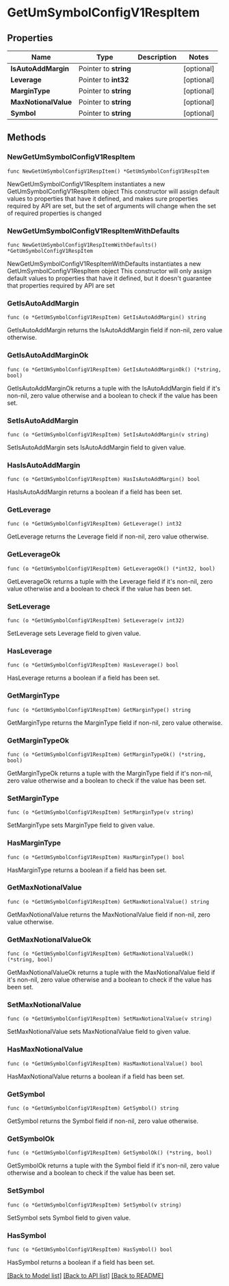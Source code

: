 # GetUmSymbolConfigV1RespItem

## Properties

Name | Type | Description | Notes
------------ | ------------- | ------------- | -------------
**IsAutoAddMargin** | Pointer to **string** |  | [optional] 
**Leverage** | Pointer to **int32** |  | [optional] 
**MarginType** | Pointer to **string** |  | [optional] 
**MaxNotionalValue** | Pointer to **string** |  | [optional] 
**Symbol** | Pointer to **string** |  | [optional] 

## Methods

### NewGetUmSymbolConfigV1RespItem

`func NewGetUmSymbolConfigV1RespItem() *GetUmSymbolConfigV1RespItem`

NewGetUmSymbolConfigV1RespItem instantiates a new GetUmSymbolConfigV1RespItem object
This constructor will assign default values to properties that have it defined,
and makes sure properties required by API are set, but the set of arguments
will change when the set of required properties is changed

### NewGetUmSymbolConfigV1RespItemWithDefaults

`func NewGetUmSymbolConfigV1RespItemWithDefaults() *GetUmSymbolConfigV1RespItem`

NewGetUmSymbolConfigV1RespItemWithDefaults instantiates a new GetUmSymbolConfigV1RespItem object
This constructor will only assign default values to properties that have it defined,
but it doesn't guarantee that properties required by API are set

### GetIsAutoAddMargin

`func (o *GetUmSymbolConfigV1RespItem) GetIsAutoAddMargin() string`

GetIsAutoAddMargin returns the IsAutoAddMargin field if non-nil, zero value otherwise.

### GetIsAutoAddMarginOk

`func (o *GetUmSymbolConfigV1RespItem) GetIsAutoAddMarginOk() (*string, bool)`

GetIsAutoAddMarginOk returns a tuple with the IsAutoAddMargin field if it's non-nil, zero value otherwise
and a boolean to check if the value has been set.

### SetIsAutoAddMargin

`func (o *GetUmSymbolConfigV1RespItem) SetIsAutoAddMargin(v string)`

SetIsAutoAddMargin sets IsAutoAddMargin field to given value.

### HasIsAutoAddMargin

`func (o *GetUmSymbolConfigV1RespItem) HasIsAutoAddMargin() bool`

HasIsAutoAddMargin returns a boolean if a field has been set.

### GetLeverage

`func (o *GetUmSymbolConfigV1RespItem) GetLeverage() int32`

GetLeverage returns the Leverage field if non-nil, zero value otherwise.

### GetLeverageOk

`func (o *GetUmSymbolConfigV1RespItem) GetLeverageOk() (*int32, bool)`

GetLeverageOk returns a tuple with the Leverage field if it's non-nil, zero value otherwise
and a boolean to check if the value has been set.

### SetLeverage

`func (o *GetUmSymbolConfigV1RespItem) SetLeverage(v int32)`

SetLeverage sets Leverage field to given value.

### HasLeverage

`func (o *GetUmSymbolConfigV1RespItem) HasLeverage() bool`

HasLeverage returns a boolean if a field has been set.

### GetMarginType

`func (o *GetUmSymbolConfigV1RespItem) GetMarginType() string`

GetMarginType returns the MarginType field if non-nil, zero value otherwise.

### GetMarginTypeOk

`func (o *GetUmSymbolConfigV1RespItem) GetMarginTypeOk() (*string, bool)`

GetMarginTypeOk returns a tuple with the MarginType field if it's non-nil, zero value otherwise
and a boolean to check if the value has been set.

### SetMarginType

`func (o *GetUmSymbolConfigV1RespItem) SetMarginType(v string)`

SetMarginType sets MarginType field to given value.

### HasMarginType

`func (o *GetUmSymbolConfigV1RespItem) HasMarginType() bool`

HasMarginType returns a boolean if a field has been set.

### GetMaxNotionalValue

`func (o *GetUmSymbolConfigV1RespItem) GetMaxNotionalValue() string`

GetMaxNotionalValue returns the MaxNotionalValue field if non-nil, zero value otherwise.

### GetMaxNotionalValueOk

`func (o *GetUmSymbolConfigV1RespItem) GetMaxNotionalValueOk() (*string, bool)`

GetMaxNotionalValueOk returns a tuple with the MaxNotionalValue field if it's non-nil, zero value otherwise
and a boolean to check if the value has been set.

### SetMaxNotionalValue

`func (o *GetUmSymbolConfigV1RespItem) SetMaxNotionalValue(v string)`

SetMaxNotionalValue sets MaxNotionalValue field to given value.

### HasMaxNotionalValue

`func (o *GetUmSymbolConfigV1RespItem) HasMaxNotionalValue() bool`

HasMaxNotionalValue returns a boolean if a field has been set.

### GetSymbol

`func (o *GetUmSymbolConfigV1RespItem) GetSymbol() string`

GetSymbol returns the Symbol field if non-nil, zero value otherwise.

### GetSymbolOk

`func (o *GetUmSymbolConfigV1RespItem) GetSymbolOk() (*string, bool)`

GetSymbolOk returns a tuple with the Symbol field if it's non-nil, zero value otherwise
and a boolean to check if the value has been set.

### SetSymbol

`func (o *GetUmSymbolConfigV1RespItem) SetSymbol(v string)`

SetSymbol sets Symbol field to given value.

### HasSymbol

`func (o *GetUmSymbolConfigV1RespItem) HasSymbol() bool`

HasSymbol returns a boolean if a field has been set.


[[Back to Model list]](../README.md#documentation-for-models) [[Back to API list]](../README.md#documentation-for-api-endpoints) [[Back to README]](../README.md)


